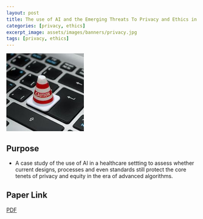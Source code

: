 ```yaml
---
layout: post
title: The use of AI and the Emerging Threats To Privacy and Ethics in the Healthcare Landscape
categories: [privacy, ethics]
excerpt_image: assets/images/banners/privacy.jpg
tags: [privacy, ethics]
---
```

![privacy](/assets/images/banners/privacy.jpg)



## Purpose
- A case study of the use of AI in a healthcare settting to assess whether current designs, processes and even
standards still protect the core tenets of privacy and equity in the era of advanced algorithms.

## Paper Link
<a href="username.github.io/papers/test.pdf" target="_blank">PDF</a>




